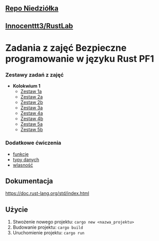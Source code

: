 ## <a href="https://github.com/rniedziolkad/rust_25" target="_blank">Repo Niedziółka</a>
## [Innocenttt3/RustLab](https://github.com/Innocenttt3/RustLab)

# Zadania z zajęć Bezpieczne programowanie w języku Rust PF1

### Zestawy zadań z zajęć
- **Kolokwium 1**
  - [Zestaw 1a](Zestaw_1a)
  - [Zestaw 2a](Zestaw_2a)
  - [Zestaw 2b](Zestaw_2b)
  - [Zestaw 3a](Zestaw_3a)
  - [Zestaw 4a](Zestaw_4a)
  - [Zestaw 4b](Zestaw_4b)
  - [Zestaw 5a](Zestaw_5a)
  - [Zestaw 5b](Zestaw_5b)

### Dodatkowe ćwiczenia
- [funkcje](cwiczenia/funkcje/src/main.rs)
- [typy danych](cwiczenia/typy_danych/src)
- [wlasność](cwiczenia/wlasnosc/src/main.rs)


## Dokumentacja
https://doc.rust-lang.org/std/index.html

## Użycie
1. Stwożenie nowego projektu: `cargo new <nazwa_projektu>`
2. Budowanie projektu: `cargo build`
3. Uruchomienie projektu: `cargo run`
